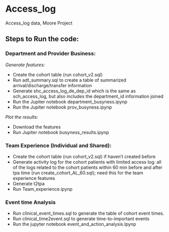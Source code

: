 # Access_log
Access_log data, Moore Project

## Steps to Run the code:

### Department and Provider Business:

*Generate features:*
* Create the cohort table (run cohort_v2.sql)
* Run adt_summary.sql to create a table of summarized arrival/discharge/transfer information
* Generate shc_access_log_de_dep_id which is the same as sch_access_log, but also includes the department_id information joined
* Run the Jupiter notebook department_busyness.ipynp
* Run the Jupiter notebook prov_busyness.ipynp

*Plot the results:*
* Download the features
* Run Jupiter notebook busyness_results.ipynp

### Team Experience (Individual and Shared):
* Create the cohort table (run cohort_v2.sql) if haven’t created before
* Generate activity log for the cohort patients with limited access log: all of the logs related to the cohort patients within 60 min before and after tpa time (run create_cohort_AL_60.sql); need this for the team experience features 
* Generate t2tpa 
* Run Team_experience.ipynp

### Event time Analysis
* Run clinical_event_times.sql to generate the table of cohort event times.
* Run clinical_time2event.sql to generate time-to-important events
* Run the jupyter notebook event_and_action_analysis.Ipynp
